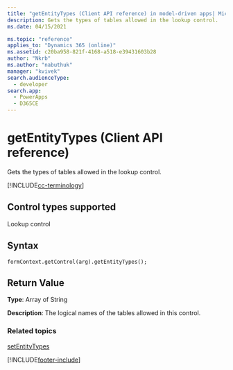 ```yaml
---
title: "getEntityTypes (Client API reference) in model-driven apps| MicrosoftDocs"
description: Gets the types of tables allowed in the lookup control.
ms.date: 04/15/2021

ms.topic: "reference"
applies_to: "Dynamics 365 (online)"
ms.assetid: c20ba958-821f-4168-a518-e39431603b28
author: "Nkrb"
ms.author: "nabuthuk"
manager: "kvivek"
search.audienceType: 
  - developer
search.app: 
  - PowerApps
  - D365CE
---
```

# getEntityTypes (Client API reference)

Gets the types of tables allowed in the lookup control. 

[!INCLUDE[cc-terminology](../../../../data-platform/includes/cc-terminology.md)]

## Control types supported

Lookup control

## Syntax

`formContext.getControl(arg).getEntityTypes();`

## Return Value

**Type**: Array of String

**Description**: The logical names of the tables allowed in this control.

### Related topics

[setEntityTypes](setEntityTypes.md)


[!INCLUDE[footer-include](../../../../../includes/footer-banner.md)]